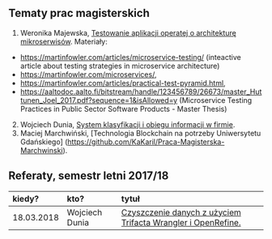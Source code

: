 ## Tematy prac magisterskich

1. Weronika Majewska, 
  [Testowanie aplikacji operatej o architekturę mikroserwisów](https://github.com/wermajew/praca-magisterska).
  Materiały: 
  - https://martinfowler.com/articles/microservice-testing/ (inteactive article about testing strategies in microservice architecture)
  - https://martinfowler.com/microservices/, 
  - https://martinfowler.com/articles/practical-test-pyramid.html,
  - https://aaltodoc.aalto.fi/bitstream/handle/123456789/26673/master_Huttunen_Joel_2017.pdf?sequence=1&isAllowed=y (Microservice Testing Practices in Public Sector Software Products - Master Thesis)
 
2. Wojciech Dunia, [System klasyfikacji i obiegu informacji w firmie](https://github.com/wdunia/magisterka).
3. Maciej Marchwiński, [Technologia Blockchain na potrzeby Uniwersytetu Gdańskiego] (https://github.com/KaKaril/Praca-Magisterska-Marchwinski).
## Referaty, semestr letni 2017/18

| kiedy?     | kto?            | tytuł |
| :--------- | :-------------- | :---- |
| 18.03.2018 | Wojciech Dunia | [Czyszczenie danych z użyciem Trifacta Wrangler i OpenRefine.](https://github.com/wdunia/magisterka/blob/master/referaty/czyszczenie-danych/referat-czyszczenie-danych.adoc) |
